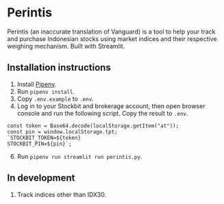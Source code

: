 # Perintis

Perintis (an inaccurate translation of Vanguard) is a tool to help your track and purchase Indonesian stocks using market indices and their respective weighing mechanism. Built with Streamlit.

## Installation instructions

1. Install [Pipenv](https://pypi.org/project/pipenv/).
2. Run `pipenv install`.
3. Copy `.env.example` to `.env`.
4. Log in to your Stockbit and brokerage account, then open browser console and run the following script. Copy the result to `.env`.

```
const token = Base64.decode(localStorage.getItem("at"));
const pin = window.localStorage.tpt;
`STOCKBIT_TOKEN=${token}
STOCKBIT_PIN=${pin}`;
```

6. Run `pipenv run streamlit run perintis.py`.

## In development

1. Track indices other than IDX30.
